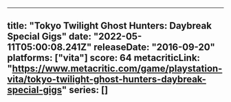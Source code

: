 
---
title: "Tokyo Twilight Ghost Hunters: Daybreak Special Gigs"
date: "2022-05-11T05:00:08.241Z"
releaseDate: "2016-09-20"
platforms: ["vita"]
score: 64
metacriticLink: "https://www.metacritic.com/game/playstation-vita/tokyo-twilight-ghost-hunters-daybreak-special-gigs"
series: []
---
